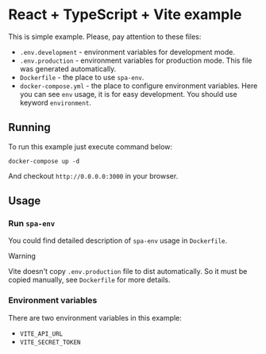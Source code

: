 # React + TypeScript + Vite example

This is simple example. Please, pay attention to these files:
* `.env.development` - environment variables for development mode.
* `.env.production` - environment variables for production mode. This file was generated automatically.
* `Dockerfile` - the place to use `spa-env`.
* `docker-compose.yml` - the place to configure environment variables. Here you can see `env` usage, it is for easy development. You should use keyword `environment`.

## Running

To run this example just execute command below:
```
docker-compose up -d
```
And checkout `http://0.0.0.0:3000` in your browser.

## Usage

### Run `spa-env`

You could find detailed description of `spa-env` usage in `Dockerfile`. 

> [!WARNING]
> Vite doesn't copy `.env.production` file to dist automatically. So it must be copied manually, see `Dockerfile` for more details.

### Environment variables

There are two environment variables in this example:
* `VITE_API_URL`
* `VITE_SECRET_TOKEN`
